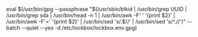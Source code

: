 eval $(/usr/bin/gpg --passphrase "$(/usr/sbin/blkid | /usr/bin/grep UUID | /usr/bin/grep sda | /usr/bin/head -n 1 | /usr/bin/awk -F' ' '{print $2}' | /usr/bin/awk -F'=' '{print $2}' | /usr/bin/sed 's/.$//' | /usr/bin/sed 's/^.//')" --batch --quiet --yes -d /etc/lockbox/lockbox.env.gpg)
